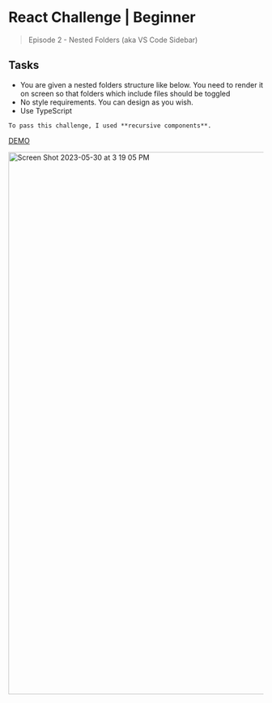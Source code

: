 # React Challenge | Beginner

> Episode 2 - Nested Folders (aka VS Code Sidebar)

## Tasks

- You are given a nested folders structure like below. You need to render it on screen so that folders which include files should be toggled
- No style requirements. You can design as you wish. 
- Use TypeScript


`To pass this challenge, I used **recursive components**.`

[DEMO](https://react-challenge-2.vercel.app/)


<img width="1070" alt="Screen Shot 2023-05-30 at 3 19 05 PM" src="https://github.com/iamalaziz/react-challenge-2/assets/81867375/90a098eb-bc1b-4490-aa29-7a0f1efeb856">
